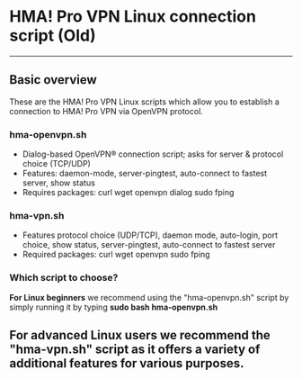 # HMA! Pro VPN Linux connection script (Old)
--------------

## Basic overview

These are the HMA! Pro VPN Linux scripts which allow you to establish a connection to HMA! Pro VPN via OpenVPN protocol.

### hma-openvpn.sh

* Dialog-based OpenVPN® connection script; asks for server & protocol choice (TCP/UDP)
* Features: daemon-mode, server-pingtest, auto-connect to fastest server, show status
* Requires packages: curl wget openvpn dialog sudo fping

### hma-vpn.sh

* Features protocol choice (UDP/TCP), daemon mode, auto-login, port choice, show status, server-pingtest, auto-connect to fastest server
* Required packages: curl wget openvpn sudo fping

### Which script to choose?

**For Linux beginners** we recommend using the "hma-openvpn.sh" script by simply running it by typing **sudo bash hma-openvpn.sh**

**For advanced Linux users** we recommend the "hma-vpn.sh" script as it offers a variety of additional features for various purposes.
--------------

